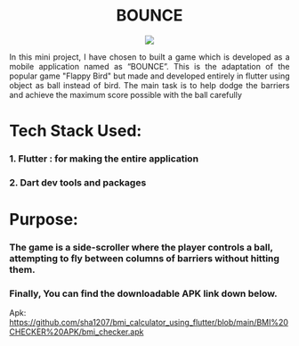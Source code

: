 <h1 align="center">BOUNCE</h1>
<p align="center"> <img src="https://github.com/sha1207/ball_bounce_flutter/blob/master/images/logo.jpg"> </p>
<p align="justify">In this mini project, I have chosen to built a game which is developed as a mobile application named as “BOUNCE”. This is the adaptation of the popular game "Flappy Bird" but made and developed entirely in flutter using object as ball instead of bird. The main task is to help dodge the barriers and achieve the maximum score possible with the ball carefully</p>

<h1 align="left">Tech Stack Used:</h1>

<h3 align="left">1.	Flutter : for making the entire application</h3>
<h3 align="left">2. Dart dev tools and packages</h3>
  
<h1 align="left">Purpose: </h1>
  
 <h3 align="left">The game is a side-scroller where the player controls a ball, attempting to fly between columns of barriers without hitting them.</h3>



<h3 align="justify">Finally, You can find the downloadable APK link down below.</h3>


Apk: https://github.com/sha1207/bmi_calculator_using_flutter/blob/main/BMI%20CHECKER%20APK/bmi_checker.apk


